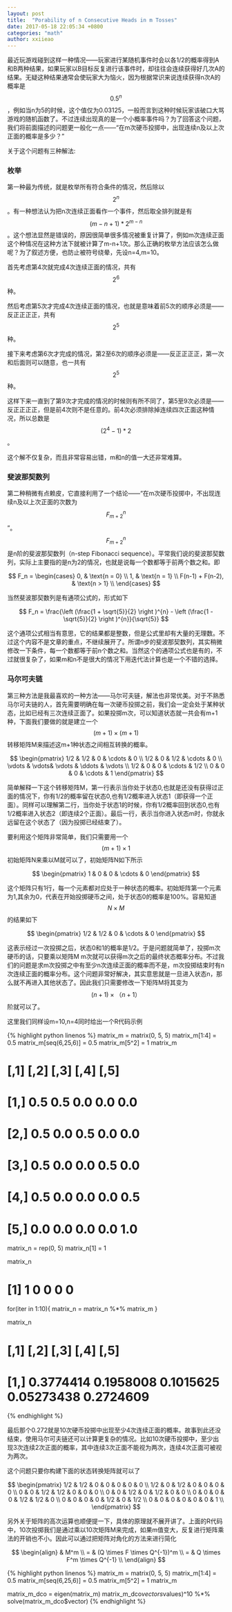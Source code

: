 ```yaml
---
layout: post
title:  "Porability of n Consecutive Heads in m Tosses"
date: 2017-05-18 22:05:34 +0800
categories: "math"
author: xxiieao
---
```


最近玩游戏碰到这样一种情况——玩家进行某随机事件时会以各1/2的概率得到A和B两种结果，如果玩家以B目标反复进行该事件时，却往往会连续获得好几次A的结果。无疑这种结果通常会使玩家大为恼火，因为根据常识来说连续获得n次A的概率是$$0.5^n$$，例如当n为5的时候，这个值仅为0.03125，一般而言到这种时候玩家该破口大骂游戏的随机函数了。不过连续出现真的是一个小概率事件吗？为了回答这个问题，我们将前面描述的问题更一般化一点——“在m次硬币投掷中，出现连续n及以上次正面的概率是多少？”

关于这个问题有三种解法:

### 枚举

第一种最为传统，就是枚举所有符合条件的情况，然后除以$$2^n$$。有一种想法认为把n次连续正面看作一个事件，然后取全排列就是有$$(m-n+1)*2^{m-n}$$。这个想法显然是错误的，原因很简单很多情况被重复计算了，例如m次连续正面这个种情况在这种方法下就被计算了m-n+1次。那么正确的枚举方法应该怎么做呢？为了叙述方便，也防止被符号绕晕，先设n=4,m=10。

首先考虑第4次就完成4次连续正面的情况，共有$$2^6$$种。

然后考虑第5次才完成4次连续正面的情况，也就是意味着前5次的顺序必须是——反正正正正，共有$$2^5$$种。

接下来考虑第6次才完成的情况，第2至6次的顺序必须是——反正正正正，第一次和后面则可以随意，也一共有$$2^5$$种。

这样下来一直到了第9次才完成的情况的时候则有所不同了，第5至9次必须是——反正正正正，但是前4次则不是任意的。前4次必须排除掉连续四次正面这种情况，所以总数是$$(2^4-1)*2$$。

这个解不仅复杂，而且非常容易出错，m和n的值一大还非常难算。

### 斐波那契数列

第二种稍微有点赖皮，它直接利用了一个结论——“在m次硬币投掷中，不出现连续n及以上次正面的次数为$$F^{n}_{m+2}$$”。$$F^{n}_{m+2}$$是n阶的斐波那契数列（n-step Fibonacci sequence）。平常我们说的斐波那契数列，实际上主要指的是n为2的情况，也就是说每一个数都等于前两个数之和。即

$$
F_n =
\begin{cases}
0, & \text{n = 0} \\
1, & \text{n = 1} \\
F(n-1) + F(n-2), & \text{n > 1} \\
\end{cases}
$$

当然斐波那契数列是有通项公式的，形式如下

$$
F_n = \frac{\left (\frac{1 + \sqrt{5}}{2} \right )^{n} - \left (\frac{1 - \sqrt{5}}{2} \right )^{n}}{\sqrt{5}}
$$

这个通项公式相当有意思，它的结果都是整数，但是公式里却有大量的无理数。不过这个内容不是文章的重点，不继续展开了。所谓n步的斐波那契数列，其实稍微修改一下条件，每一个数都等于前n个数之和。当然这个的通项公式也是有的，不过就很复杂了，如果m和n不是很大的情况下用迭代法计算也是一个不错的选择。

### 马尔可夫链

第三种方法是我最喜欢的一种方法——马尔可夫链，解法也非常优美。对于不熟悉马尔可夫链的人，首先需要明确在每一次硬币投掷之前，我们会一定会处于某种状态，比如已经有三次连续正面了。如果投掷m次，可以知道状态就一共会有m+1种，下面我们要做的就是建立一个$$(m+1) \times (m+1)$$转移矩阵M来描述这m+1种状态之间相互转换的概率。

$$
\begin{pmatrix}
     1/2     &   1/2 &      0 & \cdots &      0   \\
     1/2     &     0 &    1/2 & \cdots &      0   \\
     \vdots  & \vdots& \vdots & \ddots & \vdots   \\
     1/2     &     0 &      0 & \cdots &      1/2 \\   
     0       &     0 &      0 & \cdots &      1    
\end{pmatrix}
$$

简单解释一下这个转移矩阵M，第一行表示当你处于状态0,也就是还没有获得过正面的情况下，你有1/2的概率留在状态0,也有1/2概率进入状态1（即获得一个正面）。同样可以理解第二行，当你处于状态1的时候，你有1/2概率回到状态0,也有1/2概率进入状态2（即连续2个正面）。最后一行，表示当你进入状态m时，你就永远留在这个状态了（因为投掷已经结束了）。

要利用这个矩阵非常简单，我们只需要用一个$$(m+1) \times 1$$初始矩阵N来乘以M就可以了，初始矩阵N如下所示

$$
\begin{pmatrix}
     1      &     0 &      0 & \cdots &      0  
\end{pmatrix}
$$

这个矩阵只有1行，每一个元素都对应处于一种状态的概率。初始矩阵第一个元素为1,其余为0，代表在开始投掷硬币之间，处于状态0的概率是100%。容易知道$$N \times M$$的结果如下

$$
\begin{pmatrix}
     1/2     &     1/2 &      0 & \cdots &      0  
\end{pmatrix}
$$

这表示经过一次投掷之后，状态0和1的概率是1/2。于是问题就简单了，投掷m次硬币的话，只要乘以矩阵M m次就可以获得m次之后的最终状态概率分布。不过我们的问题是求m次投掷之中有至少n次连续正面的概率而不是，m次投掷结束时有n次连续正面的概率分布。这个问题非常好解决，其实意思就是一旦进入状态n，那么就不再进入其他状态了。因此我们只需要修改一下矩阵M将其变为$$(n+1) \times （n+1）$$阶就可以了。

这里我们同样设m=10,n=4同时给出一个R代码示例

{% highlight python linenos %}
matrix_m = matrix(0, 5, 5)
matrix_m[1:4] = 0.5
matrix_m[seq(6,25,6)] = 0.5
matrix_m[5^2] = 1
matrix_m

#       [,1] [,2] [,3] [,4] [,5]
# [1,]  0.5  0.5  0.0  0.0  0.0
# [2,]  0.5  0.0  0.5  0.0  0.0
# [3,]  0.5  0.0  0.0  0.5  0.0
# [4,]  0.5  0.0  0.0  0.0  0.5
# [5,]  0.0  0.0  0.0  0.0  1.0

matrix_n = rep(0, 5)
matrix_n[1] = 1

matrix_n
# [1] 1 0 0 0 0

for(iter in 1:10){
  matrix_n = matrix_n %*% matrix_m
}

matrix_n
#           [,1]      [,2]      [,3]       [,4]      [,5]
# [1,] 0.3774414 0.1958008 0.1015625 0.05273438 0.2724609

{% endhighlight %}

最后那个0.272就是10次硬币投掷中出现至少4次连续正面的概率。故事到此还没结束，使用马尔可夫链还可以计算更复杂的情况。比如10次硬币投掷中，至少出现3次连续2次正面的概率，其中连续3次正面不能视为两次，连续4次正面可被视为两次。

这个问题只要你构建下面的状态转换矩阵就可以了

$$
\begin{pmatrix}
     1/2 & 1/2 &   0 &   0 &   0 &   0 &   0 \\
     1/2 &   0 & 1/2 &   0 &   0 &   0 &   0 \\
       0 &   0 & 1/2 & 1/2 &   0 &   0 &   0 \\
       0 &   0 & 1/2 &   0 & 1/2 &   0 &   0 \\
       0 &   0 &   0 &   0 & 1/2 & 1/2 &   0 \\
       0 &   0 &   0 &   0 & 1/2 &   0 & 1/2 \\
       0 &   0 &   0 &   0 &   0 &   0 &   1 \\
\end{pmatrix}
$$

另外关于矩阵的高次运算也顺便提一下，具体的原理就不展开讲了。上面的R代码中，10次投掷我们是通过乘以10次矩阵M来完成，如果m值变大，反复进行矩阵乘法的开销也不小。因此可以通过把矩阵对角化的方法来进行简化

$$
\begin{align}
  & M^m \\
= & (Q \times F \times Q^{-1})^m \\
= & Q \times F^m \times Q^{-1} \\
\end{align}
$$

{% highlight python linenos %}
matrix_m = matrix(0, 5, 5)
matrix_m[1:4] = 0.5
matrix_m[seq(6,25,6)] = 0.5
matrix_m[5^2] = 1
matrix_m

matrix_m_dco = eigen(matrix_m)
matrix_m_dco$vectors %*% diag(matrix_m_dco$values)^10 %*% solve(matrix_m_dco$vector)
{% endhighlight %}
